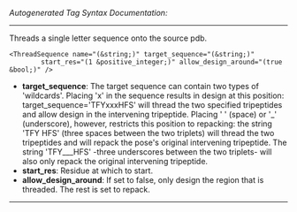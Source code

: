 _Autogenerated Tag Syntax Documentation:_

---
Threads a single letter sequence onto the source pdb.

```
<ThreadSequence name="(&string;)" target_sequence="(&string;)"
        start_res="(1 &positive_integer;)" allow_design_around="(true &bool;)" />
```

-   **target_sequence**: The target sequence can contain two types of 'wildcards'. Placing 'x' in the sequence results in design at this position: target_sequence='TFYxxxHFS' will thread the two specified tripeptides and allow design in the intervening tripeptide. Placing ' ' (space) or '_' (underscore), however, restricts this position to repacking: the string 'TFY HFS' (three spaces between the two triplets) will thread the two tripeptides and will repack the pose's original intervening tripeptide. The string 'TFY___HFS' -three underscores between the two triplets- will also only repack the original intervening tripeptide.
-   **start_res**: Residue at which to start.
-   **allow_design_around**: If set to false, only design the region that is threaded. The rest is set to repack.

---
